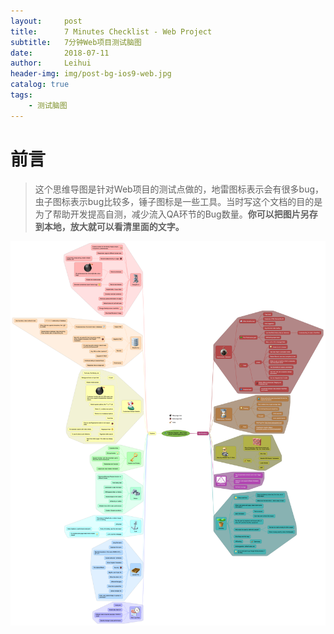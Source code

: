 ```yaml
---
layout:     post
title:      7 Minutes Checklist - Web Project
subtitle:   7分钟Web项目测试脑图
date:       2018-07-11
author:     Leihui
header-img: img/post-bg-ios9-web.jpg
catalog: true
tags:
    - 测试脑图
---
```

# 前言

>这个思维导图是针对Web项目的测试点做的，地雷图标表示会有很多bug，虫子图标表示bug比较多，锤子图标是一些工具。当时写这个文档的目的是为了帮助开发提高自测，减少流入QA环节的Bug数量。**你可以把图片另存到本地，放大就可以看清里面的文字。**

![7分钟Web项目测试脑图](/img/7_Minutes_Checklist_Web_Project.png)





